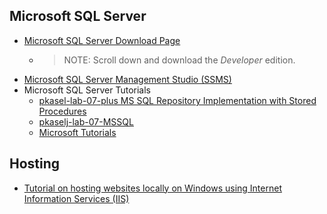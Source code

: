 ## Microsoft SQL Server
- [Microsoft SQL Server Download Page](https://www.microsoft.com/en-us/sql-server/sql-server-downloads)
    - > NOTE: Scroll down and download the *Developer* edition. 
- [Microsoft SQL Server Management Studio (SSMS)](https://learn.microsoft.com/en-us/sql/ssms/download-sql-server-management-studio-ssms?view=sql-server-ver16)
- Microsoft SQL Server Tutorials
  - [pkasel-lab-07-plus MS SQL Repository Implementation with Stored Procedures](https://github.com/fesb-distributed-systems-2024/pkasel-lab-07-plus/blob/f900ddf65584177936ef8d2dde47b3c1145e6bc6/Repositories/EmailRepository_MSSQL.cs)
  - [pkaselj-lab-07-MSSQL](https://github.com/fesb-distributed-systems-2024/pkaselj-lab-07-MSSQL)
  - [Microsoft Tutorials](https://learn.microsoft.com/en-us/sql/sql-server/tutorials-for-sql-server-2016?view=sql-server-ver16)
## Hosting
- [Tutorial on hosting websites locally on Windows using Internet Information Services (IIS)](https://www.makeuseof.com/iis-website-local-test-host/)
